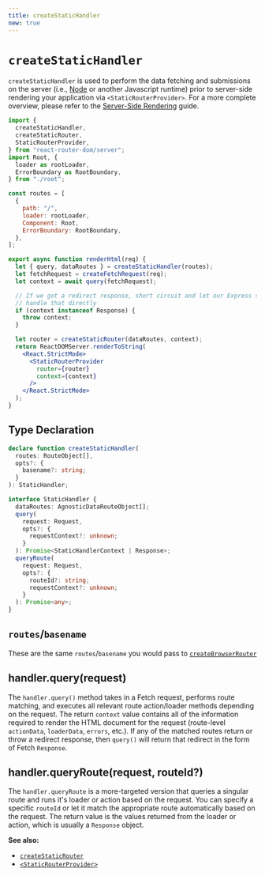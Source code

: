 ```yaml
---
title: createStaticHandler
new: true
---
```


# `createStaticHandler`

`createStaticHandler` is used to perform the data fetching and submissions on the server (i.e., [Node][node] or another Javascript runtime) prior to server-side rendering your application via `<StaticRouterProvider>`. For a more complete overview, please refer to the [Server-Side Rendering][ssr] guide.

```jsx lines=[2,21-23]
import {
  createStaticHandler,
  createStaticRouter,
  StaticRouterProvider,
} from "react-router-dom/server";
import Root, {
  loader as rootLoader,
  ErrorBoundary as RootBoundary,
} from "./root";

const routes = [
  {
    path: "/",
    loader: rootLoader,
    Component: Root,
    ErrorBoundary: RootBoundary,
  },
];

export async function renderHtml(req) {
  let { query, dataRoutes } = createStaticHandler(routes);
  let fetchRequest = createFetchRequest(req);
  let context = await query(fetchRequest);

  // If we got a redirect response, short circuit and let our Express server
  // handle that directly
  if (context instanceof Response) {
    throw context;
  }

  let router = createStaticRouter(dataRoutes, context);
  return ReactDOMServer.renderToString(
    <React.StrictMode>
      <StaticRouterProvider
        router={router}
        context={context}
      />
    </React.StrictMode>
  );
}
```

## Type Declaration

```ts
declare function createStaticHandler(
  routes: RouteObject[],
  opts?: {
    basename?: string;
  }
): StaticHandler;

interface StaticHandler {
  dataRoutes: AgnosticDataRouteObject[];
  query(
    request: Request,
    opts?: {
      requestContext?: unknown;
    }
  ): Promise<StaticHandlerContext | Response>;
  queryRoute(
    request: Request,
    opts?: {
      routeId?: string;
      requestContext?: unknown;
    }
  ): Promise<any>;
}
```

## `routes`/`basename`

These are the same `routes`/`basename` you would pass to [`createBrowserRouter`][createbrowserrouter]

## handler.query(request)

The `handler.query()` method takes in a Fetch request, performs route matching, and executes all relevant route action/loader methods depending on the request. The return `context` value contains all of the information required to render the HTML document for the request (route-level `actionData`, `loaderData`, `errors`, etc.). If any of the matched routes return or throw a redirect response, then `query()` will return that redirect in the form of Fetch `Response`.

## handler.queryRoute(request, routeId?)

The `handler.queryRoute` is a more-targeted version that queries a singular route and runs it's loader or action based on the request. You can specify a specific `routeId` or let it match the appropriate route automatically based on the request. The return value is the values returned from the loader or action, which is usually a `Response` object.

**See also:**

- [`createStaticRouter`][createstaticrouter]
- [`<StaticRouterProvider>`][staticrouterprovider]

[node]: https://nodejs.org/
[ssr]: ../guides/ssr
[createbrowserrouter]: ./create-browser-router
[createstaticrouter]: ../routers/create-static-router
[staticrouterprovider]: ../routers/static-router-provider
